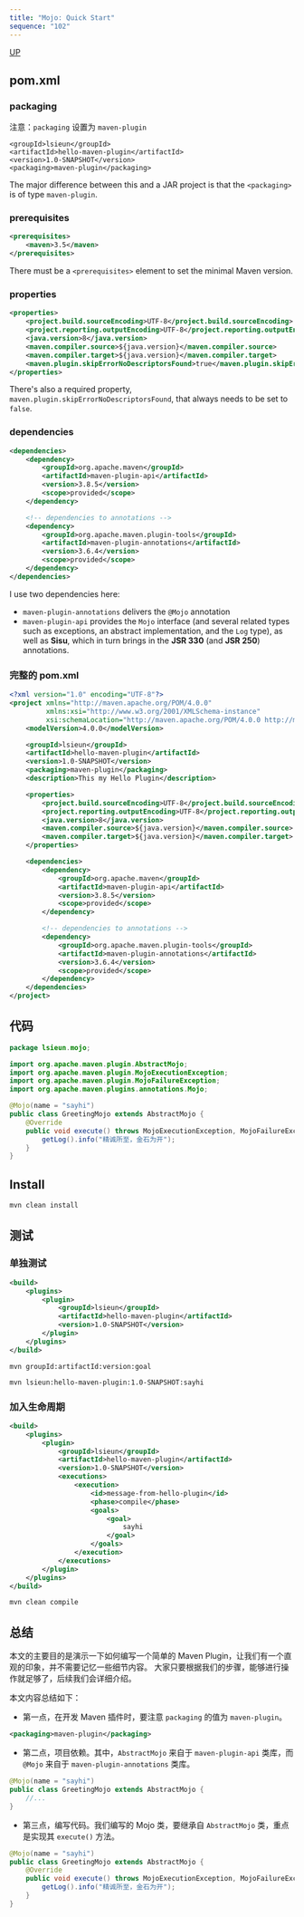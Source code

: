 ```yaml
---
title: "Mojo: Quick Start"
sequence: "102"
---
```


[UP](/maven-index.html)


## pom.xml

### packaging

注意：`packaging` 设置为 `maven-plugin`

```text
<groupId>lsieun</groupId>
<artifactId>hello-maven-plugin</artifactId>
<version>1.0-SNAPSHOT</version>
<packaging>maven-plugin</packaging>
```

The major difference between this and a JAR project is that the `<packaging>` is of type `maven-plugin`.

### prerequisites

```xml
<prerequisites>
    <maven>3.5</maven>
</prerequisites>
```

There must be a `<prerequisites>` element to set the minimal Maven version.

### properties

```xml
<properties>
    <project.build.sourceEncoding>UTF-8</project.build.sourceEncoding>
    <project.reporting.outputEncoding>UTF-8</project.reporting.outputEncoding>
    <java.version>8</java.version>
    <maven.compiler.source>${java.version}</maven.compiler.source>
    <maven.compiler.target>${java.version}</maven.compiler.target>
    <maven.plugin.skipErrorNoDescriptorsFound>true</maven.plugin.skipErrorNoDescriptorsFound>
</properties>
```

There's also a required property, `maven.plugin.skipErrorNoDescriptorsFound`, that always needs to be set to `false`.

### dependencies

```xml
<dependencies>
    <dependency>
        <groupId>org.apache.maven</groupId>
        <artifactId>maven-plugin-api</artifactId>
        <version>3.8.5</version>
        <scope>provided</scope>
    </dependency>

    <!-- dependencies to annotations -->
    <dependency>
        <groupId>org.apache.maven.plugin-tools</groupId>
        <artifactId>maven-plugin-annotations</artifactId>
        <version>3.6.4</version>
        <scope>provided</scope>
    </dependency>
</dependencies>
```

I use two dependencies here: 

- `maven-plugin-annotations` delivers the `@Mojo` annotation
- `maven-plugin-api` provides the `Mojo` interface
  (and several related types such as exceptions, an abstract implementation, and the `Log` type),
  as well as **Sisu**, which in turn brings in the **JSR 330** (and **JSR 250**) annotations.

### 完整的 pom.xml

```xml
<?xml version="1.0" encoding="UTF-8"?>
<project xmlns="http://maven.apache.org/POM/4.0.0"
         xmlns:xsi="http://www.w3.org/2001/XMLSchema-instance"
         xsi:schemaLocation="http://maven.apache.org/POM/4.0.0 http://maven.apache.org/xsd/maven-4.0.0.xsd">
    <modelVersion>4.0.0</modelVersion>

    <groupId>lsieun</groupId>
    <artifactId>hello-maven-plugin</artifactId>
    <version>1.0-SNAPSHOT</version>
    <packaging>maven-plugin</packaging>
    <description>This my Hello Plugin</description>

    <properties>
        <project.build.sourceEncoding>UTF-8</project.build.sourceEncoding>
        <project.reporting.outputEncoding>UTF-8</project.reporting.outputEncoding>
        <java.version>8</java.version>
        <maven.compiler.source>${java.version}</maven.compiler.source>
        <maven.compiler.target>${java.version}</maven.compiler.target>
    </properties>

    <dependencies>
        <dependency>
            <groupId>org.apache.maven</groupId>
            <artifactId>maven-plugin-api</artifactId>
            <version>3.8.5</version>
            <scope>provided</scope>
        </dependency>

        <!-- dependencies to annotations -->
        <dependency>
            <groupId>org.apache.maven.plugin-tools</groupId>
            <artifactId>maven-plugin-annotations</artifactId>
            <version>3.6.4</version>
            <scope>provided</scope>
        </dependency>
    </dependencies>
</project>
```

## 代码

```java
package lsieun.mojo;

import org.apache.maven.plugin.AbstractMojo;
import org.apache.maven.plugin.MojoExecutionException;
import org.apache.maven.plugin.MojoFailureException;
import org.apache.maven.plugins.annotations.Mojo;

@Mojo(name = "sayhi")
public class GreetingMojo extends AbstractMojo {
    @Override
    public void execute() throws MojoExecutionException, MojoFailureException {
        getLog().info("精诚所至，金石为开");
    }
}
```

## Install

```text
mvn clean install
```

## 测试

### 单独测试

```xml
<build>
    <plugins>
        <plugin>
            <groupId>lsieun</groupId>
            <artifactId>hello-maven-plugin</artifactId>
            <version>1.0-SNAPSHOT</version>
        </plugin>
    </plugins>
</build>
```

```text
mvn groupId:artifactId:version:goal
```

```text
mvn lsieun:hello-maven-plugin:1.0-SNAPSHOT:sayhi
```

### 加入生命周期

```xml
<build>
    <plugins>
        <plugin>
            <groupId>lsieun</groupId>
            <artifactId>hello-maven-plugin</artifactId>
            <version>1.0-SNAPSHOT</version>
            <executions>
                <execution>
                    <id>message-from-hello-plugin</id>
                    <phase>compile</phase>
                    <goals>
                        <goal>
                            sayhi
                        </goal>
                    </goals>
                </execution>
            </executions>
        </plugin>
    </plugins>
</build>
```

```text
mvn clean compile
```

## 总结

本文的主要目的是演示一下如何编写一个简单的 Maven Plugin，让我们有一个直观的印象，并不需要记忆一些细节内容。
大家只要根据我们的步骤，能够进行操作就足够了，后续我们会详细介绍。

本文内容总结如下：

- 第一点，在开发 Maven 插件时，要注意 `packaging` 的值为 `maven-plugin`。

```xml
<packaging>maven-plugin</packaging>
```

- 第二点，项目依赖。其中，`AbstractMojo` 来自于 `maven-plugin-api` 类库，而 `@Mojo` 来自于 `maven-plugin-annotations` 类库。

```java
@Mojo(name = "sayhi")
public class GreetingMojo extends AbstractMojo {
    //...
}
```

- 第三点，编写代码。我们编写的 Mojo 类，要继承自 `AbstractMojo` 类，重点是实现其 `execute()` 方法。

```java
@Mojo(name = "sayhi")
public class GreetingMojo extends AbstractMojo {
    @Override
    public void execute() throws MojoExecutionException, MojoFailureException {
        getLog().info("精诚所至，金石为开");
    }
}
```
